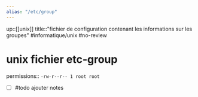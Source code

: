 ```yaml
---
alias: "/etc/group"
---
```

up::[[unix]]
title::"fichier de configuration contenant les informations sur les groupes"
#informatique/unix #no-review 
# unix fichier etc-group

permissions:: `-rw-r--r-- 1 root root`

 - [ ] #todo ajouter notes